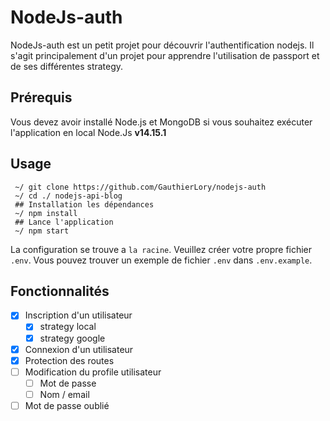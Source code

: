 # NodeJs-auth
NodeJs-auth est un petit projet pour découvrir l'authentification nodejs. Il s'agit principalement d'un projet pour apprendre l'utilisation de passport et de ses différentes strategy.

## Prérequis
Vous devez avoir installé Node.js et MongoDB si vous souhaitez exécuter l'application en local
Node.Js  **v14.15.1**

## Usage
     ~/ git clone https://github.com/GauthierLory/nodejs-auth
     ~/ cd ./ nodejs-api-blog
     ## Installation les dépendances
     ~/ npm install
     ## Lance l'application
     ~/ npm start

La configuration se trouve a `la racine`. Veuillez créer votre propre fichier `.env`. Vous pouvez trouver un exemple de fichier `.env` dans `.env.example`.

 ## Fonctionnalités
 - [x] Inscription d'un utilisateur
	 - [x] strategy local
	 - [x] strategy google 
 - [x] Connexion d'un utilisateur
 - [x] Protection des routes
 - [ ] Modification du profile utilisateur
	 - [ ] Mot de passe
	 - [ ] Nom / email
 - [ ] Mot de passe oublié
